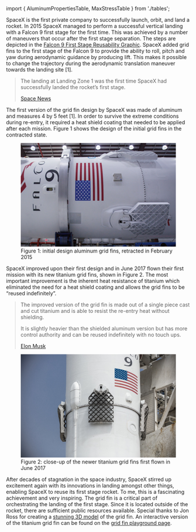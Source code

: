 import { AluminumPropertiesTable, MaxStressTable } from './tables';

SpaceX is the first private company to successfully launch, orbit, and land a rocket. In 2015 SpaceX managed to perform a successful vertical landing with a Falcon 9 first stage for the first time. This was achieved by a number of maneuvers that occur after the first stage separation. The steps are depicted in the [Falcon 9 First Stage Reusability Graphic](https://en.wikipedia.org/wiki/File:Falcon_9_First_Stage_Reusability_Graphic.jpg). SpaceX added grid fins to the first stage of the Falcon 9 to provide the ability to roll, pitch and yaw during aerodynamic guidance by producing lift. This makes it possible to change the trajectory during the aerodynamic translation maneuver towards the landing site [1].

> The landing at Landing Zone 1 was the first time SpaceX had successfully landed the rocket’s first stage.
>
> [Space News](https://spacenews.com/falcon-9-launches-orbcomm-satellites-first-stage-lands/)

The first version of the grid fin design by SpaceX was made of aluminum and measures 4 by 5 feet [1]. In order to survive the extreme conditions during re-entry, it required a heat shield coating that needed to be applied after each mission. Figure 1 shows the design of the initial grid fins in the contracted state.

<figure>
  <img src="./grid-fin-2015.jpg" alt="Initial design aluminum grid fins, retracted. February 2015" />
  <figcaption>Figure 1: initial design aluminum grid fins, retracted in February 2015</figcaption>
</figure>

SpaceX improved upon their first design and in June 2017 flown their first mission with its new titanium grid fins, shown in Figure 2. The most important improvement is the inherent heat resistance of titanium which eliminated the need for a heat shield coating and allows the grid fins to be “reused indefinitely”.

> The improved version of the grid fin is made out of a single piece cast and cut titanium and is able to resist the re-entry heat without shielding.
>
> It is slightly heavier than the shielded aluminum version but has more control authority and can be reused indefinitely with no touch ups.
>
> [Elon Musk](https://twitter.com/elonmusk/status/878821062326198272)

<figure>
  <img src="./grid-fin-2017.jpg" alt="Close-up of the new titanium grid fins first flown in June 2017" />
  <figcaption>Figure 2: close-up of the newer titanium grid fins first flown in June 2017</figcaption>
</figure>

After decades of stagnation in the space industry, SpaceX stirred up excitement again with its innovations in landing amongst other things, enabling SpaceX to reuse its first stage rocket. To me, this is a fascinating achievement and very inspiring. The grid fin is a critical part of orchestrating the landing of the first stage. Since it is located outside of the rocket, there are sufficient public resources available. Special thanks to Jon Ross for creating a [stunning 3D model](https://sketchfab.com/3d-models/spacex-falcon-9-block-5-grid-fin-a800195f7a654c33b52a3f59773d2632) of the grid fin. An interactive version of the titanium grid fin can be found on the [grid fin playground page](/playground/grid-fin).


<!--
# Stress analysis
To get a realistic view of the maximum stress in a grid fin multiple analysis are made on different times with their corresponding speed and air density, see figure 4 for the two frames with the highest speed and air density combination. The air pressure comes from AVS ([Atmospheric Pressure at Different Altitudes](https://www.avs.org/AVS/files/c7/c7edaedb-95b2-438f-adfb-36de54f87b9e.pdf)). More information on the time, speed and altitude can be found in appendix A.

<figure>
  <MaxStressTable />
  <figcaption>Figure 4: table of frames with a combination of high speed and air density</figcaption>
</figure>

For each frame two angels of the grid fin are analyzed, 0° offset and 45° offset. The material used for the 2015 model grid fin is aluminum 7075-T6 because it has a high tensile strength, can be heat treated and is commonly used in the aerospace industry ([7 things to consider when choosing an aluminum grade](https://www.metalsupermarkets.com/7-things-consider-choosing-aluminum-grade/)). See figure 5 for the [properties of aluminum 7075-T6](http://asm.matweb.com/search/SpecificMaterial.asp?bassnum=MA7075T6).



<figure>
  <AluminumPropertiesTable />
  <figcaption>Figure 5: table with properties of aluminum 7075-T6</figcaption>
</figure>


The results of the analysis show that at T+481 with the grid fin rotated 45° the grid fin has the highest stress. There is a safety factor of 3.5 till the stress is higher than the yield strength and permanent displacement will occur.

## Critical load and stress
During the highest stress on the grid fin the first stage is falling towards Earth with 2.5 times [the speed of sound](https://en.wikipedia.org/wiki/Speed_of_sound) with a surrounding air pressure of 46.61 kPa and a grid fin angle of 45°. The air colliding with the grid fin creates high pressure zones where the air is slowed down from the perspective of the grid fin. See figure 6 for a cross-section of the pressure.

This pressure creates a force on the grid fin which results in stress and displacement. See figure 7 for the stress distribution in the grid fin and figure 8 for the resulting displacement.

<figure>
  <img src="./grid-fin-2015-stress.png" alt="Isometric view stress distribution" />
  <figcaption>Figure 7: isometric view stress distribution</figcaption>
</figure>

<figure>
  <img src="./grid-fin-2015-displacement.png" alt="Isometric view displacement distribution" />
  <figcaption>Figure 8: isometric view displacement distribution</figcaption>
</figure>


## External influence
Heat as a result of friction is an important factor to keep in mind when designing a grid fin. This is also part of why SpaceX went from an aluminum grid fin with heat shielding to a titanium grid fin which doesn’t need heat shielding. The aluminum heat shielding needed to be replaced after every flight while the titanium version can be reused indefinitely.
 
## Fabrication process
The grid fin part is first casted in a very rough block with enough extra material to refine, at least 10 mm up to 50 mm. The second step is to cut a more accurate size but still with some extra material to refine, around 3 mm. The third step is milling the grid to the correct size excluding the six holes. The fourth step is to apply the chemical heat shield. The last step is milling the two bearing shafts with grooves and the six holes with threats.
 
## Conclusion
The design of the grid fin could be described as a grid square of 4 by 5 feet with two reinforcement strokes through the grid that acts as the mount of the grid fin with the booster. The grid fin is fabricated from a block of casted aluminum that is first cut in the rough dimensions and finally refined with a CNC mill machine to get the exact dimensions and to add holes, threads and groves.


# Iridium NEXT 8 telemetry data

Graph 1 and 2 depict the velocity and altitude telemetry data respectively of the Falcon 9 first stage during the Iridium NEXT 8 mission. The data is obtained from [shahar603 on GitHub](https://github.com/shahar603/Telemetry-Data/tree/master/Iridium%20NEXT%208), captured from the original [Iridium NEXT 8 mission webcast](https://youtu.be/VshdafZvwrg).

<figure>
  <figcaption>
    Graph 1: Iridium NEXT 8 first stage velocity data. Absolute velocity [m/s] against flight time [s]. First stage engine on [—], off [- -].
  </figcaption>
  <Velocity />
</figure>

<figure>
  <figcaption>
    Graph 2: Iridium NEXT 8 first stage altitude data. Altitude [km] against flight time [s]. First stage engine on [—], off [- -].
  </figcaption>
  <Altitude />
</figure>

 -->
